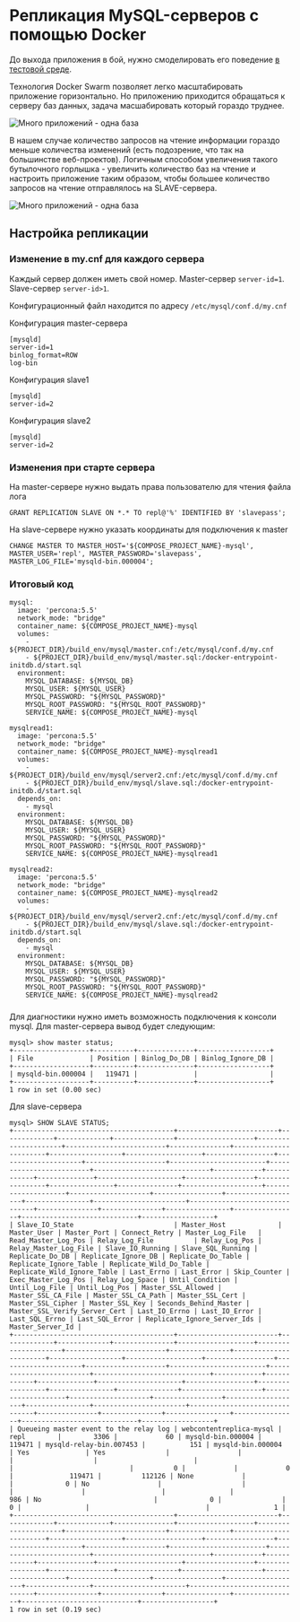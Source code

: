 # Репликация MySQL-серверов с помощью Docker

До выхода приложения в бой, нужно смоделировать его поведение
[в тестовой среде](/2017/01/09/sandbox-for-web-developers.html).

Технология Docker Swarm позволяет легко масштабировать приложение горизонтально.
Но приложению приходится обращаться к серверу баз данных, задача масшабировать который гораздо труднее.

![Много приложений - одна база](/images/several-upstream-one-db.svg "Много приложений - одна база")

В нашем случае количество запросов на чтение информации гораздо меньше количества изменений
(есть подозрение, что так на большинстве веб-проектов).
Логичным способом увеличения такого бутылочного горлышка -
увеличить количество баз на чтение и настроить приложение таким образом,
чтобы большее количество запросов на чтение
отправлялось на SLAVE-сервера.

![Много приложений - одна база](/images/several-upstream-several-dbs.svg "Много приложений - много баз")

## Настройка репликации

### Изменение в my.cnf для каждого сервера

Каждый сервер должен иметь свой номер.
Master-сервер `server-id=1`.
Slave-сервер `server-id>1`.

Конфигурационный файл находится по адресу
`/etc/mysql/conf.d/my.cnf`

Конфигурация master-сервера

```
[mysqld]
server-id=1
binlog_format=ROW
log-bin
```

Конфигурация slave1

```
[mysqld]
server-id=2
```

Конфигурация slave2

```
[mysqld]
server-id=2
```

### Изменения при старте сервера

На master-сервере нужно выдать права пользователю для чтения файла лога

```
GRANT REPLICATION SLAVE ON *.* TO repl@'%' IDENTIFIED BY 'slavepass';
```

На slave-сервере нужно указать координаты для подключения к master

```
CHANGE MASTER TO MASTER_HOST='${COMPOSE_PROJECT_NAME}-mysql', MASTER_USER='repl', MASTER_PASSWORD='slavepass', MASTER_LOG_FILE='mysqld-bin.000004';
```

### Итоговый код

```
mysql:
  image: 'percona:5.5'
  network_mode: "bridge"
  container_name: ${COMPOSE_PROJECT_NAME}-mysql
  volumes:
    - ${PROJECT_DIR}/build_env/mysql/master.cnf:/etc/mysql/conf.d/my.cnf
    - ${PROJECT_DIR}/build_env/mysql/master.sql:/docker-entrypoint-initdb.d/start.sql
  environment:
    MYSQL_DATABASE: ${MYSQL_DB}
    MYSQL_USER: ${MYSQL_USER}
    MYSQL_PASSWORD: "${MYSQL_PASSWORD}"
    MYSQL_ROOT_PASSWORD: "${MYSQL_ROOT_PASSWORD}"
    SERVICE_NAME: ${COMPOSE_PROJECT_NAME}-mysql

mysqlread1:
  image: 'percona:5.5'
  network_mode: "bridge"
  container_name: ${COMPOSE_PROJECT_NAME}-mysqlread1
  volumes:
    - ${PROJECT_DIR}/build_env/mysql/server2.cnf:/etc/mysql/conf.d/my.cnf
    - ${PROJECT_DIR}/build_env/mysql/slave.sql:/docker-entrypoint-initdb.d/start.sql
  depends_on:
    - mysql
  environment:
    MYSQL_DATABASE: ${MYSQL_DB}
    MYSQL_USER: ${MYSQL_USER}
    MYSQL_PASSWORD: "${MYSQL_PASSWORD}"
    MYSQL_ROOT_PASSWORD: "${MYSQL_ROOT_PASSWORD}"
    SERVICE_NAME: ${COMPOSE_PROJECT_NAME}-mysqlread1

mysqlread2:
  image: 'percona:5.5'
  network_mode: "bridge"
  container_name: ${COMPOSE_PROJECT_NAME}-mysqlread2
  volumes:
    - ${PROJECT_DIR}/build_env/mysql/server2.cnf:/etc/mysql/conf.d/my.cnf
    - ${PROJECT_DIR}/build_env/mysql/slave.sql:/docker-entrypoint-initdb.d/start.sql
  depends_on:
    - mysql
  environment:
    MYSQL_DATABASE: ${MYSQL_DB}
    MYSQL_USER: ${MYSQL_USER}
    MYSQL_PASSWORD: "${MYSQL_PASSWORD}"
    MYSQL_ROOT_PASSWORD: "${MYSQL_ROOT_PASSWORD}"
    SERVICE_NAME: ${COMPOSE_PROJECT_NAME}-mysqlread2
```

### 

Для диагностики нужно иметь возможность подключения к консоли mysql. Для master-сервера вывод будет следующим:

```
mysql> show master status;
+-------------------+----------+--------------+------------------+
| File              | Position | Binlog_Do_DB | Binlog_Ignore_DB |
+-------------------+----------+--------------+------------------+
| mysqld-bin.000004 |   119471 |              |                  |
+-------------------+----------+--------------+------------------+
1 row in set (0.00 sec)
```

Для slave-сервера

```
mysql> SHOW SLAVE STATUS;
+----------------------------------------+-------------------------+-------------+-------------+---------------+-------------------+---------------------+-------------------------+---------------+-----------------------+------------------+-------------------+-----------------+---------------------+--------------------+------------------------+-------------------------+-----------------------------+------------+------------+--------------+---------------------+-----------------+-----------------+----------------+---------------+--------------------+--------------------+--------------------+-----------------+-------------------+----------------+-----------------------+-------------------------------+---------------+---------------+----------------+----------------+-----------------------------+------------------+
| Slave_IO_State                         | Master_Host             | Master_User | Master_Port | Connect_Retry | Master_Log_File   | Read_Master_Log_Pos | Relay_Log_File          | Relay_Log_Pos | Relay_Master_Log_File | Slave_IO_Running | Slave_SQL_Running | Replicate_Do_DB | Replicate_Ignore_DB | Replicate_Do_Table | Replicate_Ignore_Table | Replicate_Wild_Do_Table | Replicate_Wild_Ignore_Table | Last_Errno | Last_Error | Skip_Counter | Exec_Master_Log_Pos | Relay_Log_Space | Until_Condition | Until_Log_File | Until_Log_Pos | Master_SSL_Allowed | Master_SSL_CA_File | Master_SSL_CA_Path | Master_SSL_Cert | Master_SSL_Cipher | Master_SSL_Key | Seconds_Behind_Master | Master_SSL_Verify_Server_Cert | Last_IO_Errno | Last_IO_Error | Last_SQL_Errno | Last_SQL_Error | Replicate_Ignore_Server_Ids | Master_Server_Id |
+----------------------------------------+-------------------------+-------------+-------------+---------------+-------------------+---------------------+-------------------------+---------------+-----------------------+------------------+-------------------+-----------------+---------------------+--------------------+------------------------+-------------------------+-----------------------------+------------+------------+--------------+---------------------+-----------------+-----------------+----------------+---------------+--------------------+--------------------+--------------------+-----------------+-------------------+----------------+-----------------------+-------------------------------+---------------+---------------+----------------+----------------+-----------------------------+------------------+
| Queueing master event to the relay log | webcontentreplica-mysql | repl        |        3306 |            60 | mysqld-bin.000004 |              119471 | mysqld-relay-bin.007453 |           151 | mysqld-bin.000004     | Yes              | Yes               |                 |                     |                    |                        |                         |                             |          0 |            |            0 |              119471 |          112126 | None            |                |             0 | No                 |                    |                    |                 |                   |                |                   986 | No                            |             0 |               |              0 |                |                             |                1 |
+----------------------------------------+-------------------------+-------------+-------------+---------------+-------------------+---------------------+-------------------------+---------------+-----------------------+------------------+-------------------+-----------------+---------------------+--------------------+------------------------+-------------------------+-----------------------------+------------+------------+--------------+---------------------+-----------------+-----------------+----------------+---------------+--------------------+--------------------+--------------------+-----------------+-------------------+----------------+-----------------------+-------------------------------+---------------+---------------+----------------+----------------+-----------------------------+------------------+
1 row in set (0.19 sec)
```